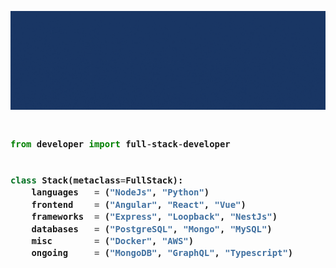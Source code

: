 <!-- Zero width character is used to put extra blank lines before and after code -->
![Gaius Mathew Logo](https://github.com/gaiusmathew/gaiusmathew/blob/main/gaiusmathew-logo.gif)


<h3>
    
```python

from developer import full-stack-developer


class Stack(metaclass=FullStack):
    languages   = ("NodeJs", "Python")
    frontend    = ("Angular", "React", "Vue")
    frameworks  = ("Express", "Loopback", "NestJs")
    databases   = ("PostgreSQL", "Mongo", "MySQL")
    misc        = ("Docker", "AWS")
    ongoing     = ("MongoDB", "GraphQL", "Typescript")
    
```
</h3>
